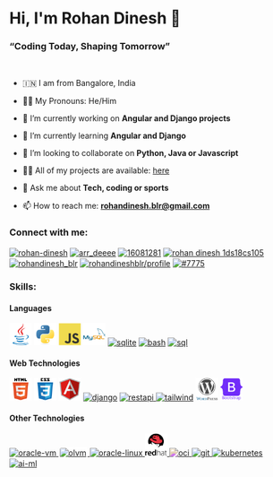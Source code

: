 <h1>Hi, I'm Rohan Dinesh 👋</h1>
<h3>“Coding Today, Shaping Tomorrow” </h3></br>

- 🇮🇳 I am from Bangalore, India 

- 👦🏻 My Pronouns: He/Him

- 🔭 I’m currently working on **Angular and Django projects**

- 🌱 I’m currently learning **Angular and Django**

- 👯 I’m looking to collaborate on **Python, Java or Javascript**

- 👨‍💻 All of my projects are available: [here](https://github.com/RohanDinesh?tab=repositories)

- 💬 Ask me about **Tech, coding or sports**

- 📫 How to reach me: **rohandinesh.blr@gmail.com**

<h3 align="left">Connect with me:</h3>
<p align="left">
<a href="https://linkedin.com/in/rohan-dinesh" target="blank"><img align="center" src="https://raw.githubusercontent.com/rahuldkjain/github-profile-readme-generator/master/src/images/icons/Social/linked-in-alt.svg" alt="rohan-dinesh" height="30" width="40" /></a>
<a href="https://instagram.com/arr_deeee" target="blank"><img align="center" src="https://raw.githubusercontent.com/rahuldkjain/github-profile-readme-generator/master/src/images/icons/Social/instagram.svg" alt="arr_deeee" height="30" width="40" /></a>
<a href="https://stackoverflow.com/users/16081281" target="blank"><img align="center" src="https://raw.githubusercontent.com/rahuldkjain/github-profile-readme-generator/master/src/images/icons/Social/stack-overflow.svg" alt="16081281" height="30" width="40" /></a>
<a href="https://www.youtube.com/c/rohan dinesh 1ds18cs105" target="blank"><img align="center" src="https://raw.githubusercontent.com/rahuldkjain/github-profile-readme-generator/master/src/images/icons/Social/youtube.svg" alt="rohan dinesh 1ds18cs105" height="30" width="40" /></a>
<a href="https://www.hackerrank.com/rohandinesh_blr" target="blank"><img align="center" src="https://raw.githubusercontent.com/rahuldkjain/github-profile-readme-generator/master/src/images/icons/Social/hackerrank.svg" alt="rohandinesh_blr" height="30" width="40" /></a>
<a href="https://auth.geeksforgeeks.org/user/rohandineshblr/profile" target="blank"><img align="center" src="https://raw.githubusercontent.com/rahuldkjain/github-profile-readme-generator/master/src/images/icons/Social/geeks-for-geeks.svg" alt="rohandineshblr/profile" height="30" width="40" /></a>
<a href="https://discord.gg/#7775" target="blank"><img align="center" src="https://raw.githubusercontent.com/rahuldkjain/github-profile-readme-generator/master/src/images/icons/Social/discord.svg" alt="#7775" height="30" width="40" /></a>
</p>

<h3 align="left">Skills:</h3>

<h4>Languages</h4>
<p align="left">
  <a href="https://www.java.com" target="_blank"><img src="https://raw.githubusercontent.com/devicons/devicon/master/icons/java/java-original.svg" alt="java" width="40" height="40"/></a>
  <a href="https://www.python.org" target="_blank"><img src="https://raw.githubusercontent.com/devicons/devicon/master/icons/python/python-original.svg" alt="python" width="40" height="40"/></a>
  <a href="https://developer.mozilla.org/en-US/docs/Web/JavaScript" target="_blank"><img src="https://raw.githubusercontent.com/devicons/devicon/master/icons/javascript/javascript-original.svg" alt="javascript" width="40" height="40"/></a>
  <a href="https://www.mysql.com/" target="_blank"><img src="https://raw.githubusercontent.com/devicons/devicon/master/icons/mysql/mysql-original-wordmark.svg" alt="mysql" width="40" height="40"/></a>
  <a href="https://www.sqlite.org/" target="_blank"><img src="https://www.vectorlogo.zone/logos/sqlite/sqlite-icon.svg" alt="sqlite" width="40" height="40"/></a>
  <a href="https://www.gnu.org/software/bash/" target="_blank"><img src="https://www.vectorlogo.zone/logos/gnu_bash/gnu_bash-icon.svg" alt="bash" width="40" height="40"/></a>
  <a href="https://en.wikipedia.org/wiki/SQL" target="_blank" title="SQL">
    <img src="https://cdn-icons-png.flaticon.com/512/4299/4299956.png" alt="sql" width="40" height="40"/>
  </a>
</p>

<h4>Web Technologies</h4>
<p align="left">
  <a href="https://www.w3.org/html/" target="_blank"><img src="https://raw.githubusercontent.com/devicons/devicon/master/icons/html5/html5-original-wordmark.svg" alt="html5" width="40" height="40"/></a>
  <a href="https://www.w3schools.com/css/" target="_blank"><img src="https://raw.githubusercontent.com/devicons/devicon/master/icons/css3/css3-original-wordmark.svg" alt="css3" width="40" height="40"/></a>
  <a href="https://angular.io" target="_blank"><img src="https://raw.githubusercontent.com/devicons/devicon/master/icons/angularjs/angularjs-original.svg" alt="angular" width="40" height="40"/></a>
  <a href="https://www.djangoproject.com/" target="_blank"><img src="https://cdn.jsdelivr.net/gh/devicons/devicon/icons/django/django-plain.svg" alt="django" width="40" height="40"/></a>
  <a href="https://restfulapi.net/" target="_blank" title="REST API">
    <img src="https://img.shields.io/badge/REST_API-FF6C37?style=for-the-badge&logo=json&logoColor=white" alt="restapi" width="80" height="28"/>
  </a>
  <a href="https://tailwindcss.com/" target="_blank"><img src="https://www.vectorlogo.zone/logos/tailwindcss/tailwindcss-icon.svg" alt="tailwind" width="40" height="40"/></a>
  <a href="https://wordpress.org/" target="_blank"><img src="https://raw.githubusercontent.com/devicons/devicon/master/icons/wordpress/wordpress-original.svg" alt="wordpress" width="40" height="40"/></a>
  <a href="https://getbootstrap.com" target="_blank"><img src="https://raw.githubusercontent.com/devicons/devicon/master/icons/bootstrap/bootstrap-plain-wordmark.svg" alt="bootstrap" width="40" height="40"/></a>
</p>

<h4>Other Technologies</h4>
<p align="left">
  <!-- Virtualization -->
  <a href="https://www.oracle.com/virtualization/technologies/vm.html" target="_blank" title="Oracle VM">
    <img src="https://www.vectorlogo.zone/logos/virtualbox/virtualbox-icon.svg" alt="oracle-vm" width="40" height="40"/>
  </a>
  
  <!-- OLVM -->
  <a href="https://www.oracle.com/virtualization/technologies/vm.html" target="_blank" title="OLVM">
    <img src="https://cdn-icons-png.flaticon.com/512/6125/6125000.png" alt="olvm" width="40" height="40" style="background:white;padding:2px;border-radius:5px;"/>
  </a>
  
  <!-- Oracle Linux -->
  <a href="https://www.oracle.com/linux/" target="_blank" title="Oracle Linux">
    <img src="https://cdn.jsdelivr.net/gh/devicons/devicon/icons/oracle/oracle-original.svg" alt="oracle-linux" width="40" height="40"/>
  </a>
  
  <!-- Red Hat -->
  <a href="https://www.redhat.com" target="_blank" title="Red Hat Linux">
    <img src="https://raw.githubusercontent.com/devicons/devicon/master/icons/redhat/redhat-original-wordmark.svg" alt="redhat" width="40" height="40"/>
  </a>
  
  <!-- OCI -->
  <a href="https://www.oracle.com/cloud/" target="_blank" title="Oracle Cloud">
    <img src="https://cdn.jsdelivr.net/gh/devicons/devicon/icons/googlecloud/googlecloud-original.svg" alt="oci" width="40" height="40" style="filter: hue-rotate(180deg);"/>
  </a>
  
  <!-- Version Control -->
  <a href="https://git-scm.com/" target="_blank" title="Git">
    <img src="https://www.vectorlogo.zone/logos/git-scm/git-scm-icon.svg" alt="git" width="40" height="40"/>
  </a>
  
  <!-- Containerization -->
  <a href="https://kubernetes.io" target="_blank" title="Kubernetes">
    <img src="https://www.vectorlogo.zone/logos/kubernetes/kubernetes-icon.svg" alt="kubernetes" width="40" height="40"/>
  </a>
  
  <!-- AI/ML -->
  <a href="https://en.wikipedia.org/wiki/Artificial_intelligence" target="_blank" title="AI/ML">
    <img src="https://cdn.jsdelivr.net/gh/devicons/devicon/icons/pytorch/pytorch-original.svg" alt="ai-ml" width="40" height="40"/>
  </a>
</p>
